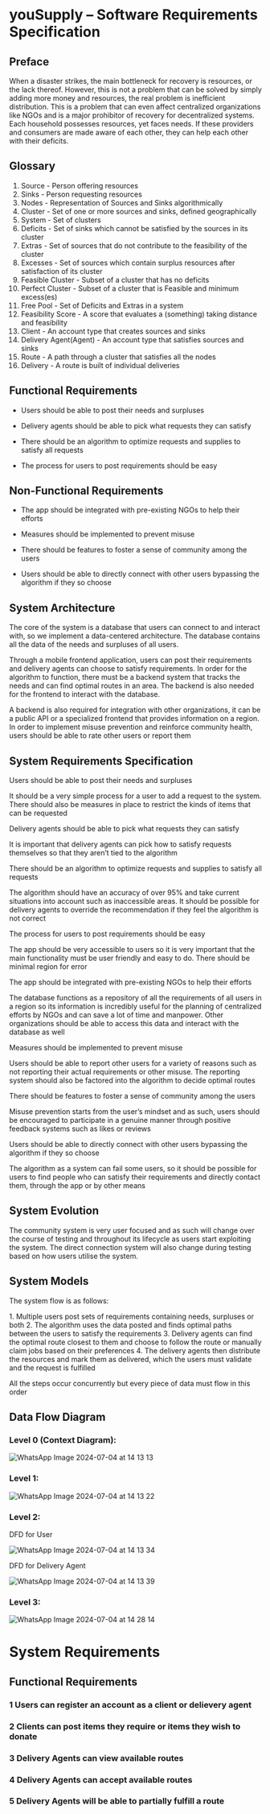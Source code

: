 # youSupply – Software Requirements Specification

## Preface

​When a disaster strikes, the main bottleneck for recovery is resources, or the lack thereof. However, this is not a problem that can be solved by simply adding more money and resources, the real problem is inefficient distribution. This is a problem that can even affect centralized organizations like NGOs and is a major prohibitor of recovery for decentralized systems. Each household possesses resources, yet faces needs. If these providers and consumers are made aware of each other, they can help each other with their deficits.

## Glossary

1. Source - Person offering resources
2. Sinks - Person requesting resources
3. Nodes - Representation of Sources and Sinks algorithmically
4. Cluster - Set of one or more sources and sinks, defined geographically
5. System - Set of clusters
6. Deficits - Set of sinks which cannot be satisfied by the sources in its cluster
7. Extras - Set of sources that do not contribute to the feasibility of the cluster
8. Excesses - Set of sources which contain surplus resources after satisfaction of its cluster
9. Feasible Cluster - Subset of a cluster that has no deficits
10. Perfect Cluster - Subset of a cluster that is Feasible and minimum excess(es)
11. Free Pool - Set of Deficits and Extras in a system
12. Feasibility Score - A score that evaluates a (something) taking distance and feasibility
13. Client - An account type that creates sources and sinks
14. Delivery Agent(Agent) - An account type that satisfies sources and sinks
15. Route - A path through a cluster that satisfies all the nodes
16. Delivery - A route is built of individual deliveries

## Functional Requirements

- Users should be able to post their needs and surpluses

- Delivery agents should be able to pick what requests they can satisfy

- There should be an algorithm to optimize requests and supplies to satisfy all requests

- The process for users to post requirements should be easy

## Non-Functional Requirements

- The app should be integrated with pre-existing NGOs to help their efforts

- Measures should be implemented to prevent misuse

- There should be features to foster a sense of community among the users

- Users should be able to directly connect with other users bypassing the algorithm if they so choose

## System Architecture

​The core of the system is a database that users can connect to and interact with, so we implement a data-centered architecture. The database contains all the data of the needs and surpluses of all users. 

​Through a mobile frontend application, users can post their requirements and delivery agents can choose to satisfy requirements. In order for the algorithm to function, there must be a backend system that tracks the needs and can find optimal routes in an area. The backend is also needed for the frontend to interact with the database.

A backend is also required for integration with other organizations, it can be a public API or a specialized frontend that provides information on a region. In order to implement misuse prevention and reinforce community health, users should be able to rate other users or report them

## System Requirements Specification

Users should be able to post their needs and surpluses

​It should be a very simple process for a user to add a request to the system. There should also be measures in place to restrict the kinds of items that can be requested

Delivery agents should be able to pick what requests they can satisfy

​It is important that delivery agents can pick how to satisfy requests themselves so that they aren’t tied to the algorithm

There should be an algorithm to optimize requests and supplies to satisfy all requests

​The algorithm should have an accuracy of over 95% and take current situations into account such as inaccessible areas. It should be possible for delivery agents to override the recommendation if they feel the algorithm is not correct

The process for users to post requirements should be easy

​The app should be very accessible to users so it is very important that the main functionality must be user friendly and easy to do. There should be minimal region for error

The app should be integrated with pre-existing NGOs to help their efforts

​The database functions as a repository of all the requirements of all users in a region so its information is incredibly useful for the planning of centralized efforts by NGOs and can save a lot of time and manpower. Other organizations should be able to access this data and interact with the database as well

Measures should be implemented to prevent misuse

​Users should be able to report other users for a variety of reasons such as not reporting their actual requirements or other misuse. The reporting system should also be factored into the algorithm to decide optimal routes

There should be features to foster a sense of community among the users

​Misuse prevention starts from the user’s mindset and as such, users should be encouraged to participate in a genuine manner through positive feedback systems such as likes or reviews

Users should be able to directly connect with other users bypassing the algorithm if they so choose

​The algorithm as a system can fail some users, so it should be possible for users to find people who can satisfy their requirements and directly contact them, through the app or by other means

## System Evolution

​The community system is very user focused and as such will change over the course of testing and throughout its lifecycle as users start exploiting the system. The direct connection system will also change during testing based on how users utilise the system.

## System Models

The system flow is as follows:

1. Multiple users post sets of requirements containing needs, surpluses or both
2. The algorithm uses the data posted and finds optimal paths between the users to satisfy the requirements
3. Delivery agents can find the optimal route closest to them and choose to follow the route or manually claim jobs based on their preferences
4. The delivery agents then distribute the resources and mark them as delivered, which the users must validate and the request is fulfilled

All the steps occur concurrently but every piece of data must flow in this order

## Data Flow Diagram
### Level 0 (Context Diagram):

![WhatsApp Image 2024-07-04 at 14 13 13](https://github.com/akashShanmugraj/programming-notes/assets/65720968/529d1b72-e25e-49db-839f-1394b263e38a)

### Level 1:
![WhatsApp Image 2024-07-04 at 14 13 22](https://github.com/akashShanmugraj/programming-notes/assets/65720968/d1914ac0-19ef-4772-9100-3a32fb7e27df)

### Level 2:

DFD for User

![WhatsApp Image 2024-07-04 at 14 13 34](https://github.com/akashShanmugraj/programming-notes/assets/65720968/fe23c2b8-21f0-476c-b589-80690abab908)

DFD for Delivery Agent

![WhatsApp Image 2024-07-04 at 14 13 39](https://github.com/akashShanmugraj/programming-notes/assets/65720968/b4e9e6e8-9ddf-4aff-8ff6-525f25ff91f2)

### Level 3:

![WhatsApp Image 2024-07-04 at 14 28 14](https://github.com/akashShanmugraj/programming-notes/assets/65720968/e6d348cc-b745-40fa-a1d1-d794e1db057d)

#  System Requirements

## Functional Requirements

### 1 Users can register an account as a client or delievery agent

### 2 Clients can post items they require or items they wish to donate

### 3 Delivery Agents can view available routes

### 4 Delivery Agents can accept available routes

### 5 Delivery Agents will be able to partially fulfill a route


